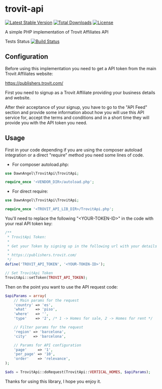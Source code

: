 trovit-api
==========

[![Latest Stable Version](https://poser.pugx.org/dawnangel/trovit-api/v/stable.svg)](https://packagist.org/packages/dawnangel/trovit-api) [![Total Downloads](https://poser.pugx.org/dawnangel/trovit-api/downloads.svg)](https://packagist.org/packages/dawnangel/trovit-api) [![License](https://poser.pugx.org/dawnangel/trovit-api/license.svg)](https://packagist.org/packages/dawnangel/trovit-api)

A simple PHP implementation of Trovit Affiliates API

Tests Status [![Build Status](https://travis-ci.org/DawnAngel/trovit-api.svg?branch=master)](https://travis-ci.org/DawnAngel/trovit-api)

Configuration
-------------

Before using this implementation you need to get a API token from the main Trovit Affiliates website:

https://publishers.trovit.com/

First you need to signup as a Trovit Affiliate providing your business details and website.

After their acceptance of your signup, you have to go to the "API Feed" section and provide some information about how you will use this API service for, accept the terms and conditions and in a short time they will provide you with the API token you need.

Usage
-----

First in your code depending if you are using the composer autoload integration or a direct "require" method you need some lines of code.

* For composer autoload.php:

```php
use DawnAngel\TrovitApi\TrovitApi;

require_once '<VENDOR_DIR>/autoload.php';
```

* For direct require:

```php
use DawnAngel\TrovitApi\TrovitApi;

require_once '<TROVIT_API_LIB_DIR>/TrovitApi.php';
```

You'll need to replace the following "\<YOUR-TOKEN-ID\>" in the code with your real API token key:

```php
/**
 * TrovitApi Token:
 *
 * Get your Token by signing up in the following url with your details
 *
 * https://publishers.trovit.com/
 */
define('TROVIT_API_TOKEN', '<YOUR-TOKEN-ID>');

// Set TrovitApi Token
TrovitApi::setToken(TROVIT_API_TOKEN);
```

Then on the point you want to use the API request code:

```php
$apiParams = array(
    // Main params for the request
    'country' => 'es',
    'what'    => 'piso',
    'where'   => '',
    'type'    => '2', /* 1 -> Homes for sale, 2 -> Homes for rent */

    // Filter params for the request
    'region' => 'barcelona',
    'city'   => 'barcelona',

    // Params for API configuration
    'page'     => '1',
    'per_page' => '10',
    'order'    => 'relevance',
);

$ads = TrovitApi::doRequest(TrovitApi::VERTICAL_HOMES, $apiParams);
```

Thanks for using this library, I hope you enjoy it.
